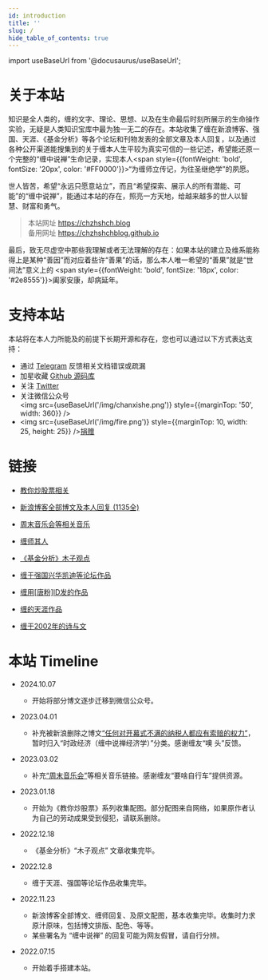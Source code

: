 ```yaml
---
id: introduction
title: ''
slug: /
hide_table_of_contents: true
---
```


import useBaseUrl from '@docusaurus/useBaseUrl';

<div style={{textAlign:'center', marginTop: '36px', marginLeft: '6%', marginRight: '6%'}}>

<div style={{fontSize: '18px', fontWeight: 'normal', display: 'inline-block', textAlign: 'left'}}>

# 关于本站

知识是全人类的，缠的文字、理论、思想、以及在生命最后时刻所展示的生命操作实验，无疑是人类知识宝库中最为独一无二的存在。本站收集了缠在新浪博客、强国、天涯、《基金分析》等各个论坛和刊物发表的全部文章及本人回复，以及通过各种公开渠道能搜集到的关于缠本人生平较为真实可信的一些记述，希望能还原一个完整的“缠中说禅”生命记录，实现本人<span style={{fontWeight: 'bold', fontSize: '20px', color: '#FF0000'}}>“为缠师立传记，为往圣继绝学”</span>的夙愿。

世人皆苦，希望“永远只愿意站立”，而且“希望探索、展示人的所有潜能、可能”的“缠中说禅”，能通过本站的存在，照亮一方天地，给越来越多的世人以智慧、财富和勇气。

<div style={{fontSize: '16px', color: 'gray' }}>

> 本站网址 https://chzhshch.blog<br/>
> 备用网址 https://chzhshchblog.github.io<br/>

</div>

最后，致无尽虚空中那些我理解或者无法理解的存在：如果本站的建立及维系能称得上是某种“善因”而对应着些许“善果”的话，那么本人唯一希望的“善果”就是“世间法”意义上的 <span style={{fontWeight: 'bold', fontSize: '18px', color: '#2e8555'}}>阖家安康，却病延年</span>。

<div style={{marginTop: '30px'}}>

# 支持本站

本站将在本人力所能及的前提下长期开源和存在，您也可以通过以下方式表达支持：

- 通过 [Telegram](https://t.me/chzhshchblog) 反馈相关文档错误或疏漏
- 加星收藏 [Github 源码库](https://github.com/gavfu/chzhshch-blog)
- 关注 [Twitter](https://twitter.com/chzhshch_eth)
- 关注微信公众号<br/>
  <img src={useBaseUrl('/img/chanxishe.png')} style={{marginTop: '50', width: 360}} /><br/>
- <img src={useBaseUrl('/img/fire.png')} style={{marginTop: 10, width: 25, height: 25}} />[捐赠](./donate.md)

# 链接
</div>

- [教你炒股票相关](./stocks/stockschat.md)

- [新浪博客全部博文及本人回复 (1135全)](./timeline/poems/linjiangxian.md)

- [周末音乐会等相关音乐](./music.md)

- [缠师其人](./identity/simujianghu.md)

- [《基金分析》木子观点](./fundanalysis/liquiditysurplus.md)

- [缠于强国兴华凯迪等论坛作品](./qiangguo/makefuss.md)

- [缠用[唐粉]ID发的作品](./tangfen/hegel.md)

- [缠的天涯作品](./tianya/privacy.md)

- [缠于2002年的诗与文](./2002posts/sketch.md)


<div style={{marginTop: '30px'}}>

# 本站 Timeline
</div>

- 2024.10.07
  - 开始将部分博文逐步迁移到微信公众号。

- 2023.04.01
  - 补充被新浪删除之博文[“任何对开幕式不满的纳税人都应有索赔的权力”](./timeline/confucius/claimforcompensation.md)，暂时归入“时政经济（缠中说禅经济学）”分类。感谢缠友“噢 头”反馈。

- 2023.03.02
  - 补充[“周末音乐会”](./music.md)等相关音乐链接。感谢缠友“要啥自行车”提供资源。

- 2023.01.18
  - 开始为《教你炒股票》系列收集配图。部分配图来自网络，如果原作者认为自己的劳动成果受到侵犯，请联系删除。

- 2022.12.18
  - 《基金分析》“木子观点” 文章收集完毕。

- 2022.12.8
  - 缠于天涯、强国等论坛作品收集完毕。

- 2022.11.23
  - 新浪博客全部博文、缠师回复、及原文配图，基本收集完毕。收集时力求原汁原味，包括博文排版、配色、等等。
  - 某些署名为 “缠中说禅” 的回复可能为网友假冒，请自行分辨。

- 2022.07.15
  - 开始着手搭建本站。

</div>

</div>
